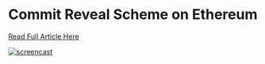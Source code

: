 # Commit Reveal Scheme on Ethereum

[Read Full Article Here](https://medium.com/gitcoin/commit-reveal-scheme-on-ethereum-25d1d1a25428)

[![screencast](https://user-images.githubusercontent.com/2653167/50013897-a8a33d80-ff7f-11e8-8660-61c68dcc2b97.png)](https://youtu.be/7AbdpTWQ9nU)
